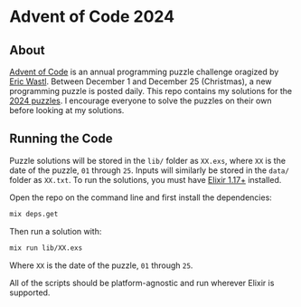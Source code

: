 # Advent of Code 2024

## About

[Advent of Code](https://adventofcode.com/) is an annual programming puzzle challenge oragized by [Eric Wastl](http://was.tl/). Between December 1 and December 25 (Christmas), a new programming puzzle is posted daily. This repo contains my solutions for the [2024 puzzles](https://adventofcode.com/2024). I encourage everyone to solve the puzzles on their own before looking at my solutions.

## Running the Code

Puzzle solutions will be stored in the `lib/` folder as `XX.exs`, where `XX` is the date of the puzzle, `01` through `25`. Inputs will similarly be stored in the `data/` folder as `XX.txt`. To run the solutions, you must have [Elixir 1.17+](https://elixir-lang.org/install.html) installed.

Open the repo on the command line and first install the dependencies:

```sh
mix deps.get
```

Then run a solution with:

```sh
mix run lib/XX.exs
```

Where `XX` is the date of the puzzle, `01` through `25`.

All of the scripts should be platform-agnostic and run wherever Elixir is supported.

